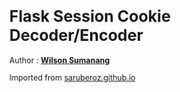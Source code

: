 # Flask Session Cookie Decoder/Encoder

Author : [**Wilson Sumanang**](https://github.com/saruberoz)

Imported from [saruberoz.github.io](http://saruberoz.github.io/flask-session-cookie-decoder-slash-encoder)
